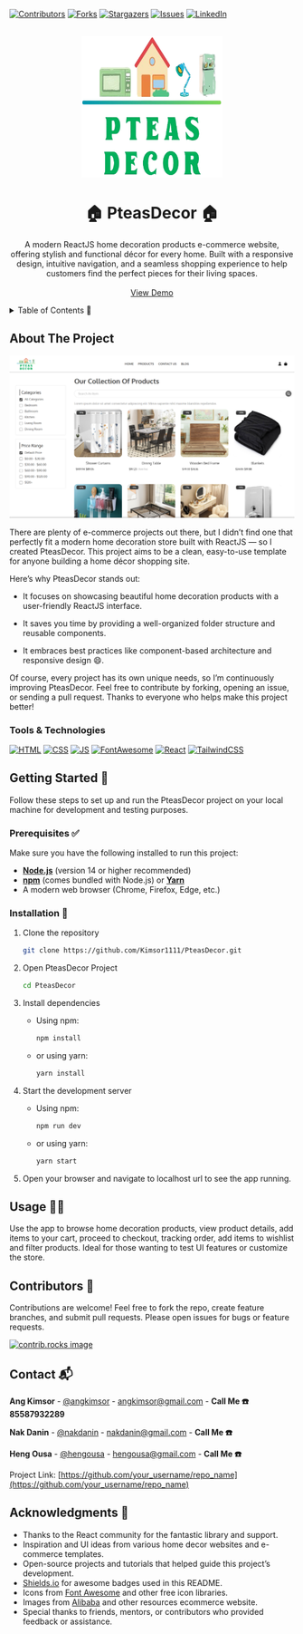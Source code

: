 [![Contributors][contributors-shield]][contributors-url]
[![Forks][forks-shield]][forks-url]
[![Stargazers][stars-shield]][stars-url]
[![Issues][issues-shield]][issues-url]
[![LinkedIn][linkedin-shield]][linkedin-url]

<!-- PROJECT LOGO -->
<br />
<div align="center">
  <a href="https://github.com/Kimsor1111/PteasDecor">
    <img src="src/assets/Logo/PteasDecor.png" alt="Logo" width="250" height="250">
  </a>

  <h1 align="center">🏠 PteasDecor 🏠</h1>

  <p align="center">
    A modern ReactJS home decoration products e-commerce website, offering stylish and functional décor for every home.
    Built with a responsive design, intuitive navigation, and a seamless shopping experience to help customers find the perfect pieces for their living spaces.
    <br />
    <br />
    <a href="https://pteasdecor.netlify.app/">View Demo</a>
  </p>
</div>

<!-- TABLE OF CONTENTS -->
<details>
  <summary>Table of Contents 📑</summary> 
  <ol>
    <li>
      <a href="#about-the-project">About The Project</a> 📖
      <ul>
        <li><a href="#built-with">Built With 🛠️</a></li>
      </ul>
    </li>
    <li>
      <a href="#getting-started">Getting Started 🚀</a>
      <ul>
        <li><a href="#prerequisites">Prerequisites ✅</a></li>
        <li><a href="#installation">Installation 💾</a></li>
      </ul>
    </li>
    <li><a href="#usage">Usage 🧑‍💻</a></li>
    <li><a href="#roadmap">Roadmap 🛤️</a></li>
    <li><a href="#contributing">Contributing 🤝</a></li>
    <li><a href="#license">License 📜</a></li>
    <li><a href="#contact">Contact 📬</a></li>
    <li><a href="#acknowledgments">Acknowledgments 🙏</a></li>
  </ol>
</details>




<!-- ABOUT THE PROJECT -->
<p id="about-the-project">
</p>

## About The Project
[![Project Screenshot][project-screenshot]](https://example.com)

  There are plenty of e-commerce projects out there, but I didn’t find one that perfectly fit a modern home decoration store built with ReactJS — so I created PteasDecor. This project aims to be a clean, easy-to-use template for anyone building a home décor shopping site.

Here’s why PteasDecor stands out:

  * It focuses on showcasing beautiful home decoration products with a user-friendly ReactJS interface.

  * It saves you time by providing a well-organized folder structure and reusable components.

  * It embraces best practices like component-based architecture and responsive design 😄.

Of course, every project has its own unique needs, so I’m continuously improving PteasDecor. Feel free to contribute by forking, opening an issue, or sending a pull request. Thanks to everyone who helps make this project better!


<p id="built-with">
</p>

### Tools & Technologies

[![HTML][HTML]][HTML-url]
[![CSS][CSS]][CSS-url]
[![JS][JS]][JS-url]
[![FontAwesome][FontAwesome]][FontAwesome-url]
[![React][React.js]][React-url]
[![TailwindCSS][TailwindCSS]][TailwindCSS-url]


<!-- GETTING STARTED -->
## Getting Started 🚀

Follow these steps to set up and run the PteasDecor project on your local machine for development and testing purposes.

### Prerequisites ✅

Make sure you have the following installed to run this project:

  * **[Node.js](https://nodejs.org/)** (version 14 or higher recommended)  
  * **[npm](https://www.npmjs.com/)** (comes bundled with Node.js) or **[Yarn](https://yarnpkg.com/)**  
  * A modern web browser (Chrome, Firefox, Edge, etc.)

### Installation 💾

1. Clone the repository
   
   ```sh
   git clone https://github.com/Kimsor1111/PteasDecor.git
   ```
2. Open PteasDecor Project
   
   ```sh
   cd PteasDecor
   ```
3. Install dependencies

    * Using npm:
     
       ```sh
       npm install
       ```
     
    * or using yarn:
     
       ```sh
       yarn install
       ```
4. Start the development server

    * Using npm:
  
       ```sh
       npm run dev
       ```
     
    * or using yarn:
  
       ```sh
       yarn start
       ```
     
5. Open your browser and navigate to localhost url to see the app running.

<!-- USAGE EXAMPLES -->
## Usage 🧑‍💻

Use the app to browse home decoration products, view product details, add items to your cart, proceed to checkout, tracking order, add items to wishlist and filter products. Ideal for those wanting to test UI features or customize the store.

<!-- CONTRIBUTORS -->

## Contributors 🤝
Contributions are welcome! Feel free to fork the repo, create feature branches, and submit pull requests. Please open issues for bugs or feature requests.

<a href="https://github.com/Kimsor1111/PteasDecor/graphs/contributors">
  <img src="https://contrib.rocks/image?repo=Kimsor1111/PteasDecor" alt="contrib.rocks image" />
</a>

<!-- CONTACT -->
## Contact 📬

**Ang Kimsor** - [@angkimsor](https://angkimsor) - [angkimsor@gmail.com](mailto:angkimsor@gmail.com) - **Call Me ☎️ 85587932289**


**Nak Danin** - [@nakdanin](https://nakdanin) - [nakdanin@gmail.com](mailto:nakdanin@gmail.com) - **Call Me ☎️**


**Heng Ousa** - [@hengousa](https://hengousa) - [hengousa@gmail.com](mailto:hengousa@gmail.com) - **Call Me ☎️**

Project Link: [https://github.com/your_username/repo_name](https://github.com/your_username/repo_name)



<!-- ACKNOWLEDGMENTS -->
## Acknowledgments 🙏

* Thanks to the React community for the fantastic library and support.  
* Inspiration and UI ideas from various home decor websites and e-commerce templates.  
* Open-source projects and tutorials that helped guide this project’s development.  
* [Shields.io](https://shields.io/) for awesome badges used in this README.  
* Icons from [Font Awesome](https://fontawesome.com/) and other free icon libraries.
* Images from [Alibaba](https://www.alibaba.com/) and other resources ecommerce website.
* Special thanks to friends, mentors, or contributors who provided feedback or assistance.












<!-- MARKDOWN LINKS & IMAGES -->
[contributors-shield]: https://img.shields.io/github/contributors/Kimsor1111/PteasDecor.svg?style=for-the-badge
[contributors-url]: https://github.com/Kimsor1111/PteasDecor/graphs/contributors
[forks-shield]: https://img.shields.io/github/forks/Kimsor1111/PteasDecor.svg?style=for-the-badge
[forks-url]: https://github.com/othneildrew/Best-README-Template/network/members
[stars-shield]: https://img.shields.io/github/stars/Kimsor1111/PteasDecor.svg?style=for-the-badge
[stars-url]: https://github.com/othneildrew/Best-README-Template/stargazers
[issues-shield]: https://img.shields.io/github/issues/Kimsor1111/PteasDecor.svg?style=for-the-badge
[issues-url]: https://github.com/othneildrew/Best-README-Template/issues
[linkedin-shield]: https://img.shields.io/badge/-LinkedIn-black.svg?style=for-the-badge&logo=linkedin&colorB=555
[linkedin-url]: https://linkedin.com/in/othneildrew
[project-screenshot]: src/assets/Logo/image.png
[HTML]: https://img.shields.io/badge/HTML-20232A?style=for-the-badge&logo=html5&logoColor=E34F26
[HTML-url]: https://www.w3schools.com/html/
[CSS]: https://img.shields.io/badge/CSS-20232A?style=for-the-badge&logo=css&logoColor=1572B6
[CSS-url]: https://www.w3schools.com/css/
[JS]: https://img.shields.io/badge/javascript-20232A?style=for-the-badge&logo=javascript&logoColor=F7DF1E
[JS-url]: https://www.w3schools.com/js/
[FontAwesome]: https://img.shields.io/badge/FontAwesome-20232A?style=for-the-badge&logo=font-awesome&logoColor=#538DD7
[FontAwesome-url]: https://fontawesome.com/
[TailwindCSS]: https://img.shields.io/badge/Tailwind_CSS-20232A?style=for-the-badge&logo=tailwind-css&logoColor=38B2AC
[TailwindCSS-url]: https://tailwindcss.com/
[React.js]: https://img.shields.io/badge/React-20232A?style=for-the-badge&logo=react&logoColor=61DAFB
[React-url]: https://reactjs.org/


















